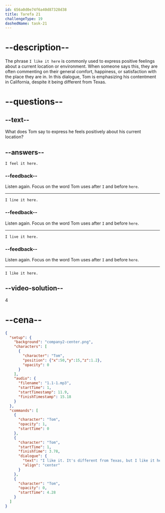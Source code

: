 ```yaml
---
id: 656a0d0e74f6a40d87328d38
title: Tarefa 21
challengeType: 19
dashedName: task-21
---
```


<!--
AUDIO REFERENCE:
Tom: I like it. It's different from Texas, but I like it here.
-->

# --description--

The phrase `I like it here` is commonly used to express positive feelings about a current location or environment. When someone says this, they are often commenting on their general comfort, happiness, or satisfaction with the place they are in. In this dialogue, Tom is emphasizing his contentment in California, despite it being different from Texas.

# --questions--

## --text--

What does Tom say to express he feels positively about his current location?

## --answers--

`I feel it here.`

### --feedback--

Listen again. Focus on the word Tom uses after `I` and before `here`.

---

`I line it here.`

### --feedback--

Listen again. Focus on the word Tom uses after `I` and before `here`.

---

`I live it here.`

### --feedback--

Listen again. Focus on the word Tom uses after `I` and before `here`.

---

`I like it here.`

## --video-solution--

4

# --cena--

```json
{
  "setup": {
    "background": "company2-center.png",
    "characters": [
      {
        "character": "Tom",
        "position": {"x":50,"y":15,"z":1.2},
        "opacity": 0
      }
    ],
    "audio": {
      "filename": "1.1-1.mp3",
      "startTime": 1,
      "startTimestamp": 11.9,
      "finishTimestamp": 15.18
    }
  },
  "commands": [
    {
      "character": "Tom",
      "opacity": 1,
      "startTime": 0
    },
    {
      "character": "Tom",
      "startTime": 1,
      "finishTime": 3.78,
      "dialogue": {
        "text": "I like it. It's different from Texas, but I like it here.",
        "align": "center"
      }
    },
    {
      "character": "Tom",
      "opacity": 0,
      "startTime": 4.28
    }
  ]
}
```
